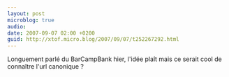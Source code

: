 ```yaml
---
layout: post
microblog: true
audio: 
date: 2007-09-07 02:00 +0200
guid: http://xtof.micro.blog/2007/09/07/t252267292.html
---
```

Longuement parlé du BarCampBank hier, l'idée plaît mais ce serait cool de connaître l'url canonique ?
